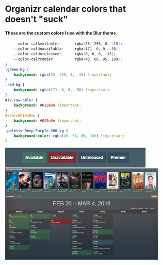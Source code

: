 # Organizr calendar colors that doesn't "suck"

#### These are the custom colors I use with the Blur theme.

```css
    --color-calAvailable:       rgba(25, 255, 0, .15);
    --color-calUnavailable:     rgba(171, 0, 0, .50);
    --color-calUnreleased:      rgba(0, 0, 0, .15);
    --color-calPremier:         rgba(45, 66, 85, 100);
}
.green-bg {
    background: rgba(25, 255, 0, .15) !important;
}
.red-bg {
    background: rgba(171, 0, 0, .50) !important;
}
div.row-bblur {
    background: #020a0e !important; 
}
#searchPlexRow {
    background: #020a0e !important;
}
.palette-Deep-Purple-900.bg {
    background-color: rgba(45, 66, 85, 100) !important;
}
```

![](https://github.com/gilbN/Nostromo/blob/master/Server/Docker/organizr/legend.png)
![](https://github.com/gilbN/Nostromo/blob/master/Server/Docker/organizr/calendar.png)
